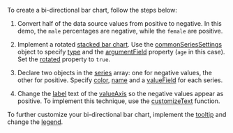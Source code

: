 To create a bi-directional bar chart, follow the steps below:

1. Convert half of the data source values from positive to negative. In this demo, the `male` percentages are negative, while the `female` are positive.

2. Implement a rotated [stacked bar chart](/Demos/WidgetsGallery/Demo/Charts/StackedBar/jQuery/Light/). Use the [commonSeriesSettings](/Documentation/ApiReference/UI_Components/dxChart/Configuration/commonSeriesSettings/) object to specify [type](/Documentation/ApiReference/UI_Components/dxChart/Configuration/commonSeriesSettings/#type) and the [argumentField](/Documentation/ApiReference/UI_Components/dxChart/Configuration/commonSeriesSettings/#argumentField) property (`age` in this case). Set the [rotated](/Documentation/ApiReference/UI_Components/dxChart/Configuration/#rotated) property to `true`.

3. Declare two objects in the [series](/Documentation/ApiReference/UI_Components/dxChart/Configuration/series/) array: one for negative values, the other for positive. Specify [color](/Documentation/ApiReference/UI_Components/dxChart/Configuration/series/#color), [name](/Documentation/ApiReference/UI_Components/dxChart/Configuration/series/#name) and a [valueField](/Documentation/ApiReference/UI_Components/dxChart/Configuration/series/#valueField) for each series.

4. Change the [label](/Documentation/ApiReference/UI_Components/dxChart/Configuration/valueAxis/label/) text of the [valueAxis](/Documentation/ApiReference/UI_Components/dxChart/Configuration/valueAxis/) so the negative values appear as positive. To implement this technique, use the [customizeText](/Documentation/ApiReference/UI_Components/dxChart/Configuration/valueAxis/label/#customizeText) function.

To further customize your bi-directional bar chart, implement the [tooltip](/Documentation/ApiReference/UI_Components/dxChart/Configuration/tooltip/) and change the [legend](/Documentation/ApiReference/UI_Components/dxChart/Configuration/legend/).